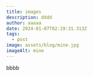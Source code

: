 ```yaml
---
title: images
description: dddd
author: aaaaa
date: 2024-01-07T02:19:31.313Z
tags:
  - post
image: assets/blog/mine.jpg
imageAlt: mine
---
```

bbbb